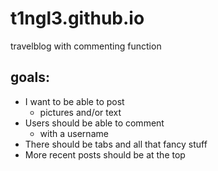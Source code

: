 # t1ngl3.github.io
travelblog with commenting function

## goals:
- I want to be able to post
    - pictures and/or text
- Users should be able to comment
    - with a username
- There should be tabs and all that fancy stuff
- More recent posts should be at the top